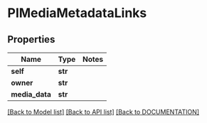 # PIMediaMetadataLinks

## Properties
Name | Type | Notes
------------ | ------------- | -------------
**self** | **str**
**owner** | **str**
**media_data** | **str**

[[Back to Model list]](../../DOCUMENTATION.md#documentation-for-models) [[Back to API list]](../../DOCUMENTATION.md#documentation-for-api-endpoints) [[Back to DOCUMENTATION]](../../DOCUMENTATION.md)
